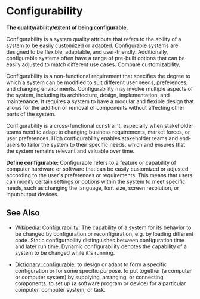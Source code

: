 # Configurability

**The quality/ability/extent of being configurable.**

<span data-chatgpt-prompt="explain configurability (system quality attribute, non-functional requirement, cross-functional constraint )">

Configurability is a system quality attribute that refers to the ability of a system to be easily customized or adapted.  Configurable systems are designed to be flexible, adaptable, and user-friendly. Additionally, configurable systems often have a range of pre-built options that can be easily adjusted to match different use cases. Compare customizability.

Configurability is a non-functional requirement that specifies the degree to which a system can be modified to suit different user needs, preferences, and changing environments. Configurability may involve multiple aspects of the system, including its architecture, design, implementation, and maintenance. It requires a system to have a modular and flexible design that allows for the addition or removal of components without affecting other parts of the system.

Configurability is a cross-functional constraint, especially when stakeholder teams need to adapt to changing business requirements, market forces, or user preferences. High configurability enables stakeholder teams and end-users to tailor the system to their specific needs, which and ensures that the system remains relevant and valuable over time.

</span>

**Define configurable:** <span data-chatgpt-prompt="define configurable (computers and software)">Configurable refers to a feature or capability of computer hardware or software that can be easily customized or adjusted according to the user's preferences or requirements. This means that users can modify certain settings or options within the system to meet specific needs, such as changing the language, font size, screen resolution, or input/output devices.</span>

## See Also

* [Wikipedia: Configurability](https://wikipedia.org/wiki/Configurability): The capability of a system for its behavior to be changed by configuration or reconfiguration, e.g. by loading different code. Static configurability distinguishes between configuration time and later run time. Dynamic configurability denotes the capability of a system to be changed while it's running.

* [Dictionary: configurable](https://www.dictionary.com/browse/configurable): to design or adapt to form a specific configuration or for some specific purpose. to put together (a computer or computer system) by supplying, arranging, or connecting components. to set up (a software program or device) for a particular computer, computer system, or task.
